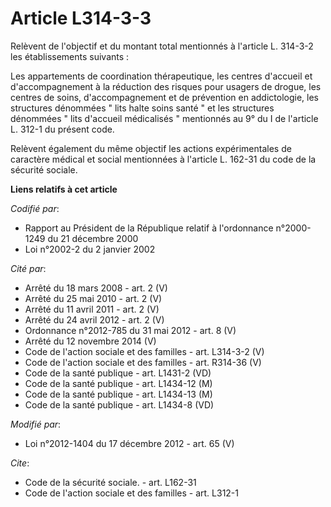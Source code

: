 # Article L314-3-3

Relèvent de l'objectif et du montant total mentionnés à l'article L. 314-3-2 les établissements suivants : 

Les appartements de coordination thérapeutique, les centres d'accueil et d'accompagnement à la réduction des risques pour
usagers de drogue, les centres de soins, d'accompagnement et de prévention en addictologie, les structures dénommées " lits
halte soins santé " et les structures dénommées " lits d'accueil médicalisés " mentionnés au 9° du I de l'article L. 312-1 du
présent code. 

Relèvent également du même objectif les actions expérimentales de caractère médical et social mentionnées à l'article L.
162-31 du code de la sécurité sociale.

**Liens relatifs à cet article**

_Codifié par_:

  - Rapport au Président de la République relatif à l'ordonnance n°2000-1249 du 21 décembre 2000
  - Loi n°2002-2 du 2 janvier 2002

_Cité par_:

  - Arrêté du 18 mars 2008 - art. 2 (V)
  - Arrêté du 25 mai 2010 - art. 2 (V)
  - Arrêté du 11 avril 2011 - art. 2 (V)
  - Arrêté du 24 avril 2012 - art. 2 (V)
  - Ordonnance n°2012-785 du 31 mai 2012 - art. 8 (V)
  - Arrêté du 12 novembre 2014 (V)
  - Code de l'action sociale et des familles - art. L314-3-2 (V)
  - Code de l'action sociale et des familles - art. R314-36 (V)
  - Code de la santé publique - art. L1431-2 (VD)
  - Code de la santé publique - art. L1434-12 (M)
  - Code de la santé publique - art. L1434-13 (M)
  - Code de la santé publique - art. L1434-8 (VD)

_Modifié par_:

  - Loi n°2012-1404 du 17 décembre 2012 - art. 65 (V)

_Cite_:

  - Code de la sécurité sociale. - art. L162-31
  - Code de l'action sociale et des familles - art. L312-1
